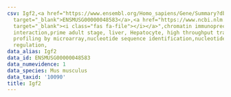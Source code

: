 ```yaml
---
csv: Igf2,<a href="https://www.ensembl.org/Homo_sapiens/Gene/Summary?db=core;g=ENSMUSG00000048583"
  target="_blank">ENSMUSG00000048583</a>,<a href="https://www.ncbi.nlm.nih.gov/pubmed/23834426"
  target="_blank"><i class="fas fa-file"></i></a>",chromatin immunoprecipitation assay,direct
  interaction,prime adult stage, liver, Hepatocyte, high throughput transcription
  profiling by microarray,nucleotide sequence identification,nucleotide sequence identification,transcriptional
  regulation,
data_alias: Igf2
data_id: ENSMUSG00000048583
data_numevidence: 1
data_species: Mus musculus
data_taxid: '10090'
title: Igf2
---
```

